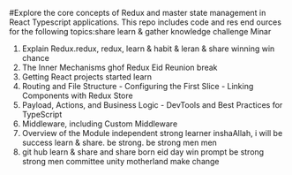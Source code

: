 #Explore the core concepts of Redux and master state management in React Typescript applications. This repo includes code and res end ources for the following topics:share learn & gather knowledge challenge Minar

1. Explain Redux.redux, redux, learn & habit & leran & share winning win chance
2. The Inner Mechanisms ghof Redux Eid Reunion break
3. Getting React projects started learn
4. Routing and File Structure - Configuring the First Slice - Linking Components with Redux Store
5. Payload, Actions, and Business Logic - DevTools and Best Practices for TypeScript
6. Middleware, including Custom Middleware
7. Overview of the Module independent strong learner inshaAllah, i will be success  learn & share. be strong. be strong men men
8. git hub learn & share and share born eid day win prompt be strong strong men committee unity motherland make change
